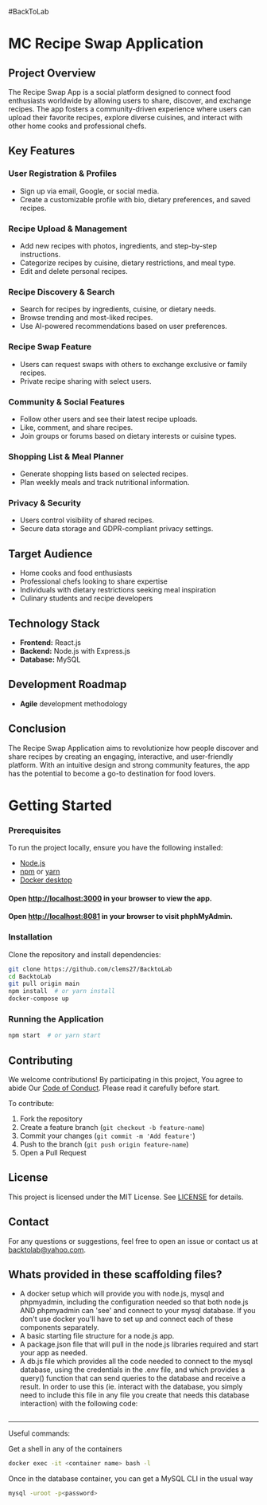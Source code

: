 #BackToLab

# MC Recipe Swap Application

## Project Overview

The Recipe Swap App is a social platform designed to connect food enthusiasts worldwide by allowing users to share, discover, and exchange recipes. The app fosters a community-driven experience where users can upload their favorite recipes, explore diverse cuisines, and interact with other home cooks and professional chefs.

## Key Features

### User Registration & Profiles
- Sign up via email, Google, or social media.
- Create a customizable profile with bio, dietary preferences, and saved recipes.

### Recipe Upload & Management
- Add new recipes with photos, ingredients, and step-by-step instructions.
- Categorize recipes by cuisine, dietary restrictions, and meal type.
- Edit and delete personal recipes.

### Recipe Discovery & Search
- Search for recipes by ingredients, cuisine, or dietary needs.
- Browse trending and most-liked recipes.
- Use AI-powered recommendations based on user preferences.

### Recipe Swap Feature
- Users can request swaps with others to exchange exclusive or family recipes.
- Private recipe sharing with select users.

### Community & Social Features
- Follow other users and see their latest recipe uploads.
- Like, comment, and share recipes.
- Join groups or forums based on dietary interests or cuisine types.

### Shopping List & Meal Planner
- Generate shopping lists based on selected recipes.
- Plan weekly meals and track nutritional information.

### Privacy & Security
- Users control visibility of shared recipes.
- Secure data storage and GDPR-compliant privacy settings.

## Target Audience
- Home cooks and food enthusiasts
- Professional chefs looking to share expertise
- Individuals with dietary restrictions seeking meal inspiration
- Culinary students and recipe developers

## Technology Stack
- **Frontend:** React.js
- **Backend:** Node.js with Express.js
- **Database:** MySQL

## Development Roadmap
- **Agile** development methodology

## Conclusion
The Recipe Swap Application aims to revolutionize how people discover and share recipes by creating an engaging, interactive, and user-friendly platform. With an intuitive design and strong community features, the app has the potential to become a go-to destination for food lovers.


# Getting Started

### Prerequisites
To run the project locally, ensure you have the following installed:
- [Node.js](https://nodejs.org/)
- [npm](https://www.npmjs.com/) or [yarn](https://yarnpkg.com/)
- [Docker desktop](https://docs.docker.com/desktop/setup/install/windows-install/)

#### Open [http://localhost:3000](http://localhost:3000) in your browser to view the app.
#### Open [http://localhost:8081](http://localhost:8081) in your browser to visit phphMyAdmin.

### Installation
Clone the repository and install dependencies:
```sh
git clone https://github.com/clems27/BacktoLab
cd BacktoLab
git pull origin main
npm install  # or yarn install
docker-compose up
```

### Running the Application
```sh
npm start  # or yarn start
```

## Contributing
We welcome contributions! By participating in this project, You agree to abide Our [Code of Conduct](CODE_OF_CONDUCT.md). Please read it carefully before start.


To contribute:
1. Fork the repository
2. Create a feature branch (`git checkout -b feature-name`)
3. Commit your changes (`git commit -m 'Add feature'`)
4. Push to the branch (`git push origin feature-name`)
5. Open a Pull Request

## License
This project is licensed under the MIT License. See [LICENSE](LICENSE) for details.

## Contact
For any questions or suggestions, feel free to open an issue or contact us at [backtolab@yahoo.com](mailto:backtolab@yahoo.com).

## Whats provided in these scaffolding files?

  * A docker setup which will provide you with node.js, mysql and phpmyadmin, including the configuration needed so that both node.js AND phpmyadmin can 'see' and connect to your mysql database.  If you don't use docker you'll have to set up and connect each of these components separately.
  * A basic starting file structure for a node.js app.
  * A package.json file that will pull in the node.js libraries required and start your app as needed.
  * A db.js file which provides all the code needed to connect to the mysql database, using the credentials in the .env file, and which provides a query() function that can send queries to the database and receive a result.  In order to use this (ie. interact with the database, you simply need to include this file in any file you create that needs this database interaction) with the following code:

```const db = require('./services/db');
```

____

Useful commands:

Get a shell in any of the containers

```bash
docker exec -it <container name> bash -l
```

Once in the database container, you can get a MySQL CLI in the usual way

```bash
mysql -uroot -p<password> 
```

